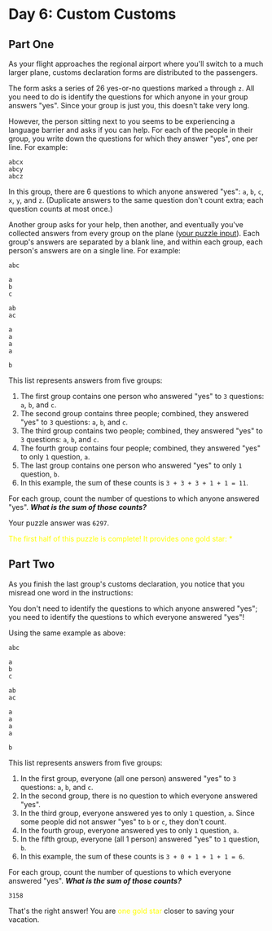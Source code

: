 # Day 6: Custom Customs

## Part One

As your flight approaches the regional airport where you'll switch to a much larger plane, customs declaration forms are
distributed to the passengers.

The form asks a series of 26 yes-or-no questions marked `a` through `z`. All you need to do is identify the questions
for which anyone in your group answers "yes".
Since your group is just you, this doesn't take very long.

However, the person sitting next to you seems to be experiencing a language barrier and asks if you can help.
For each of the people in their group, you write down the questions for which they answer "yes", one per line.
For example:
```text
abcx
abcy
abcz
```
In this group, there are 6 questions to which anyone answered "yes": `a`, `b`, `c`, `x`, `y`, and `z`.
(Duplicate answers to the same question don't count extra; each question counts at most once.)

Another group asks for your help, then another, and eventually you've collected answers from every group on the plane
([your puzzle input](input)).
Each group's answers are separated by a blank line, and within each group, each person's answers are on a single line.
For example:
```text
abc

a
b
c

ab
ac

a
a
a
a

b
```

This list represents answers from five groups:

1. The first group contains one person who answered "yes" to `3` questions: `a`, `b`, and `c`.
1. The second group contains three people; combined, they answered "yes" to `3` questions: `a`, `b`, and `c`.
1. The third group contains two people; combined, they answered "yes" to `3` questions: `a`, `b`, and `c`.
1. The fourth group contains four people; combined, they answered "yes" to only `1` question, `a`.
1. The last group contains one person who answered "yes" to only `1` question, `b`.
1. In this example, the sum of these counts is `3 + 3 + 3 + 1 + 1 = 11`.

For each group, count the number of questions to which anyone answered "yes".
***What is the sum of those counts?***

Your puzzle answer was `6297`.

<span style="color:yellow">The first half of this puzzle is complete! It provides one gold star: *</span>

## Part Two
As you finish the last group's customs declaration, you notice that you misread one word in the instructions:

You don't need to identify the questions to which anyone answered "yes"; you need to identify the questions to which
everyone answered "yes"!

Using the same example as above:
```text
abc

a
b
c

ab
ac

a
a
a
a

b
```
This list represents answers from five groups:

1. In the first group, everyone (all one person) answered "yes" to `3` questions: `a`, `b`, and `c`.
1. In the second group, there is no question to which everyone answered "yes".
1. In the third group, everyone answered yes to only `1` question, `a`. Since some people did not answer "yes" to `b` or
   `c`, they don't count.
1. In the fourth group, everyone answered yes to only `1` question, `a`.
1. In the fifth group, everyone (all 1 person) answered "yes" to `1` question, `b`.
1. In this example, the sum of these counts is `3 + 0 + 1 + 1 + 1 = 6`.

For each group, count the number of questions to which everyone answered "yes".
***What is the sum of those counts?***

`3158`

That's the right answer! You are <span style="color:yellow">one gold star</span> closer to saving your vacation.